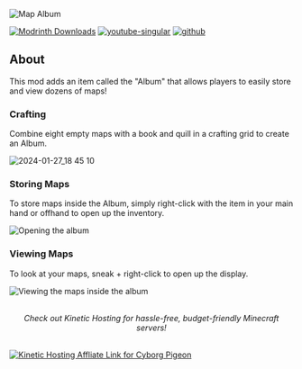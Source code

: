 ![Map Album](https://github.com/HyperPigeon/MapAlbum/assets/58276133/bcf6fd9a-37e4-47d6-923c-69b599749694)

[![Modrinth Downloads](https://cdn.jsdelivr.net/npm/@intergrav/devins-badges@3/assets/cozy/available/modrinth_64h.png)](https://modrinth.com/mod/map-album)
[![youtube-singular](https://cdn.jsdelivr.net/npm/@intergrav/devins-badges@3/assets/cozy/social/youtube-singular_64h.png)](https://www.youtube.com/@CyborgPigeon)
[![github](https://cdn.jsdelivr.net/npm/@intergrav/devins-badges@3/assets/cozy/available/github_64h.png)](https://github.com/HyperPigeon/MapAlbum)


## About
This mod adds an item called the "Album" that allows players to easily store and view dozens of maps! 

### Crafting
Combine eight empty maps with a book and quill in a crafting grid to create an Album. 

![2024-01-27_18 45 10](https://github.com/HyperPigeon/MapAlbum/assets/58276133/cc75949b-d065-4f36-88ad-c005c88918ab)

### Storing Maps
To store maps inside the Album, simply right-click with the item in your main hand or offhand to open up the inventory. 

![Opening the album](https://github.com/HyperPigeon/MapAlbum/assets/58276133/293d09f7-206d-45eb-b1ec-c476979c0ea7)

### Viewing Maps
To look at your maps, sneak + right-click to open up the display. 

![Viewing the maps inside the album](https://github.com/HyperPigeon/MapAlbum/assets/58276133/a7628313-6709-497b-acb0-c5eaa541d02e)

<br>
<center><i>Check out Kinetic Hosting for hassle-free, budget-friendly Minecraft servers!</i></center>
<br>

[![Kinetic Hosting Affliate Link for Cyborg Pigeon](https://i.imgur.com/OVfuXg1.png)](https://billing.kinetichosting.net/aff.php?aff=587)
